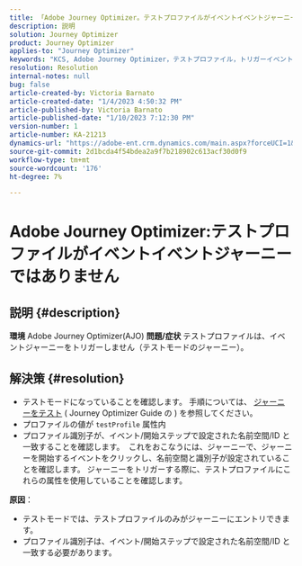 ```yaml
---
title: 「Adobe Journey Optimizer。テストプロファイルがイベントイベントジャーニーではありません»
description: 説明
solution: Journey Optimizer
product: Journey Optimizer
applies-to: "Journey Optimizer"
keywords: "KCS, Adobe Journey Optimizer，テストプロファイル，トリガーイベントジャーニーではなく， AJO"
resolution: Resolution
internal-notes: null
bug: false
article-created-by: Victoria Barnato
article-created-date: "1/4/2023 4:50:32 PM"
article-published-by: Victoria Barnato
article-published-date: "1/10/2023 7:12:30 PM"
version-number: 1
article-number: KA-21213
dynamics-url: "https://adobe-ent.crm.dynamics.com/main.aspx?forceUCI=1&pagetype=entityrecord&etn=knowledgearticle&id=17a403e0-4f8c-ed11-81ad-6045bd0067ea"
source-git-commit: 2d1bcda4f54bdea2a9f7b218902c613acf30d0f9
workflow-type: tm+mt
source-wordcount: '176'
ht-degree: 7%

---
```


# Adobe Journey Optimizer:テストプロファイルがイベントイベントジャーニーではありません

## 説明 {#description}

<b>環境</b>
Adobe Journey Optimizer(AJO)
<b>問題/症状</b>
テストプロファイルは、イベントジャーニーをトリガーしません（テストモードのジャーニー）。


## 解決策 {#resolution}


- テストモードになっていることを確認します。 手順については、 [ジャーニーをテスト](https://experienceleague.adobe.com/docs/journey-optimizer/using/orchestrate-journeys/create-journey/testing-the-journey.html) ( Journey Optimizer Guide の ) を参照してください。
- プロファイルの値が `testProfile` 属性内
- プロファイル識別子が、イベント/開始ステップで設定された名前空間/ID と一致することを確認します。  これをおこなうには、ジャーニーで、ジャーニーを開始するイベントをクリックし、名前空間と識別子が設定されていることを確認します。 ジャーニーをトリガーする際に、テストプロファイルにこれらの属性を使用していることを確認します。

<b>原因</b>：
- テストモードでは、テストプロファイルのみがジャーニーにエントリできます。
- プロファイル識別子は、イベント/開始ステップで設定された名前空間/ID と一致する必要があります。

